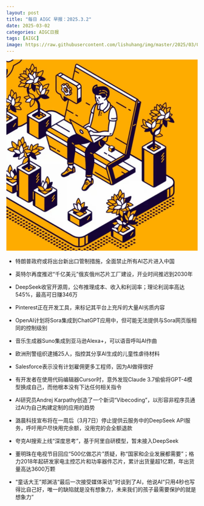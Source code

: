 ```yaml
---
layout: post
title: "每日 AIGC 早报：2025.3.2"
date: 2025-03-02
categories: AIGC日报
tags: [AIGC]
image: https://raw.githubusercontent.com/lishuhang/img/master/2025/03/0302-d.jpg
---
```


![封面图](https://raw.githubusercontent.com/lishuhang/img/master/2025/03/0302-d.jpg)

  - 特朗普政府或将出台新出口管制措施，全面禁止所有AI芯片进入中国

  - 英特尔再度推迟“千亿美元”俄亥俄州芯片工厂建设，开业时间推迟到2030年

  - DeepSeek收官开源周，公布推理成本、收入和利润率；理论利润率高达545%，最高可日赚346万

  - Pinterest正在开发工具，来标记其平台上充斥的大量AI劣质内容

  - OpenAI计划将Sora集成到ChatGPT应用中，但可能无法提供与Sora网页版相同的控制级别

  - 音乐生成器Suno集成到亚马逊Alexa+，可以语音呼叫AI作曲

  - 欧洲刑警组织逮捕25人，指控其分享AI生成的儿童性虐待材料

  - Salesforce表示没有计划雇佣更多工程师，因为AI做得很好

  - 有开发者在使用代码编辑器Cursor时，意外发现Claude 3.7偷偷将GPT-4模型换成自己，而他根本没有下达任何相关指令

  - AI研究员Andrej Karpathy创造了一个新词“Vibecoding”，以形容非程序员通过AI为自己构建定制的应用的趋势

  - 潞晨科技宣布将在一周后（3月7日）停止提供云服务中的DeepSeek API服务，呼吁用户尽快用完余额，没用完的会全额退款

  - 夸克AI搜索上线“深度思考”，基于阿里自研模型，暂未接入DeepSeek

  - 董明珠在电视节目回应“500亿做芯片”质疑，称“国家和企业发展都需要”；格力2018年起研发家电主控芯片和功率器件芯片，累计出货量超1亿颗，年出货量高达3600万颗

  - “童话大王”郑渊洁“最后一次接受媒体采访”时谈到了AI，他说AI“只用4秒也写得比自己好，唯一的缺陷就是没有想象力，未来我们的孩子最需要保护的就是想象力”